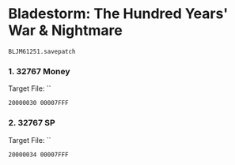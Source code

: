 #  Bladestorm: The Hundred Years' War & Nightmare 

`BLJM61251.savepatch`

### 1. 32767 Money

Target File: ``

```
20000030 00007FFF
```

### 2. 32767 SP

Target File: ``

```
20000034 00007FFF
```

